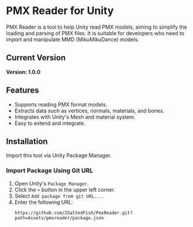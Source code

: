 # PMX Reader for Unity

PMX Reader is a tool to help Unity read PMX models, aiming to simplify the loading and parsing of PMX files. It is suitable for developers who need to import and manipulate MMD (MikuMikuDance) models.

## Current Version

**Version: 1.0.0**

## Features

- Supports reading PMX format models.
- Extracts data such as vertices, normals, materials, and bones.
- Integrates with Unity's Mesh and material system.
- Easy to extend and integrate.

## Installation

Import this tool via Unity Package Manager.

### Import Package Using Git URL

1. Open Unity's `Package Manager`.
2. Click the `+` button in the upper left corner.
3. Select `Add package from git URL...`.
4. Enter the following URL:
   ```plaintext
   https://github.com/ZSaltedFish/PmxReader.git?path=Assets/pmxreader/package.json
   ```
